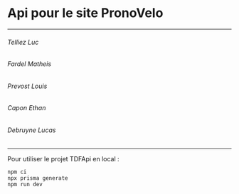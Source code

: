 # Api pour le site PronoVelo

-----

###### Telliez Luc
###### Fardel Matheis
###### Prevost Louis
###### Capon Ethan
###### Debruyne Lucas

-----

Pour utiliser le projet TDFApi en local : 

```
npm ci 
npx prisma generate
npm run dev
```

